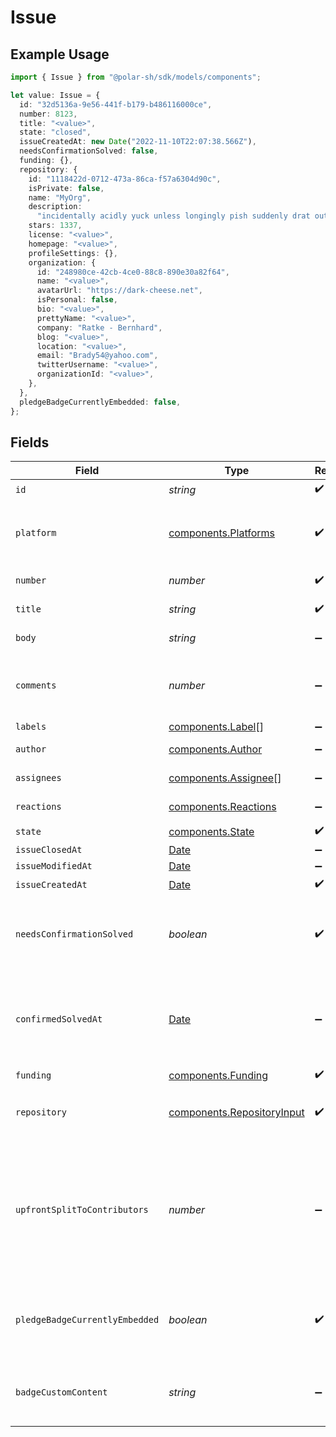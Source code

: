 # Issue

## Example Usage

```typescript
import { Issue } from "@polar-sh/sdk/models/components";

let value: Issue = {
  id: "32d5136a-9e56-441f-b179-b486116000ce",
  number: 8123,
  title: "<value>",
  state: "closed",
  issueCreatedAt: new Date("2022-11-10T22:07:38.566Z"),
  needsConfirmationSolved: false,
  funding: {},
  repository: {
    id: "1118422d-0712-473a-86ca-f57a6304d90c",
    isPrivate: false,
    name: "MyOrg",
    description:
      "incidentally acidly yuck unless longingly pish suddenly drat outfit splosh",
    stars: 1337,
    license: "<value>",
    homepage: "<value>",
    profileSettings: {},
    organization: {
      id: "248980ce-42cb-4ce0-88c8-890e30a82f64",
      name: "<value>",
      avatarUrl: "https://dark-cheese.net",
      isPersonal: false,
      bio: "<value>",
      prettyName: "<value>",
      company: "Ratke - Bernhard",
      blog: "<value>",
      location: "<value>",
      email: "Brady54@yahoo.com",
      twitterUsername: "<value>",
      organizationId: "<value>",
    },
  },
  pledgeBadgeCurrentlyEmbedded: false,
};
```

## Fields

| Field                                                                                                         | Type                                                                                                          | Required                                                                                                      | Description                                                                                                   |
| ------------------------------------------------------------------------------------------------------------- | ------------------------------------------------------------------------------------------------------------- | ------------------------------------------------------------------------------------------------------------- | ------------------------------------------------------------------------------------------------------------- |
| `id`                                                                                                          | *string*                                                                                                      | :heavy_check_mark:                                                                                            | N/A                                                                                                           |
| `platform`                                                                                                    | [components.Platforms](../../models/components/platforms.md)                                                  | :heavy_check_mark:                                                                                            | Issue platform (currently always GitHub)                                                                      |
| `number`                                                                                                      | *number*                                                                                                      | :heavy_check_mark:                                                                                            | GitHub #number                                                                                                |
| `title`                                                                                                       | *string*                                                                                                      | :heavy_check_mark:                                                                                            | GitHub issue title                                                                                            |
| `body`                                                                                                        | *string*                                                                                                      | :heavy_minus_sign:                                                                                            | GitHub issue body                                                                                             |
| `comments`                                                                                                    | *number*                                                                                                      | :heavy_minus_sign:                                                                                            | Number of GitHub comments made on the issue                                                                   |
| `labels`                                                                                                      | [components.Label](../../models/components/label.md)[]                                                        | :heavy_minus_sign:                                                                                            | N/A                                                                                                           |
| `author`                                                                                                      | [components.Author](../../models/components/author.md)                                                        | :heavy_minus_sign:                                                                                            | GitHub author                                                                                                 |
| `assignees`                                                                                                   | [components.Assignee](../../models/components/assignee.md)[]                                                  | :heavy_minus_sign:                                                                                            | GitHub assignees                                                                                              |
| `reactions`                                                                                                   | [components.Reactions](../../models/components/reactions.md)                                                  | :heavy_minus_sign:                                                                                            | GitHub reactions                                                                                              |
| `state`                                                                                                       | [components.State](../../models/components/state.md)                                                          | :heavy_check_mark:                                                                                            | N/A                                                                                                           |
| `issueClosedAt`                                                                                               | [Date](https://developer.mozilla.org/en-US/docs/Web/JavaScript/Reference/Global_Objects/Date)                 | :heavy_minus_sign:                                                                                            | N/A                                                                                                           |
| `issueModifiedAt`                                                                                             | [Date](https://developer.mozilla.org/en-US/docs/Web/JavaScript/Reference/Global_Objects/Date)                 | :heavy_minus_sign:                                                                                            | N/A                                                                                                           |
| `issueCreatedAt`                                                                                              | [Date](https://developer.mozilla.org/en-US/docs/Web/JavaScript/Reference/Global_Objects/Date)                 | :heavy_check_mark:                                                                                            | N/A                                                                                                           |
| `needsConfirmationSolved`                                                                                     | *boolean*                                                                                                     | :heavy_check_mark:                                                                                            | If a maintainer needs to mark this issue as solved                                                            |
| `confirmedSolvedAt`                                                                                           | [Date](https://developer.mozilla.org/en-US/docs/Web/JavaScript/Reference/Global_Objects/Date)                 | :heavy_minus_sign:                                                                                            | If this issue has been marked as confirmed solved through Polar                                               |
| `funding`                                                                                                     | [components.Funding](../../models/components/funding.md)                                                      | :heavy_check_mark:                                                                                            | N/A                                                                                                           |
| `repository`                                                                                                  | [components.RepositoryInput](../../models/components/repositoryinput.md)                                      | :heavy_check_mark:                                                                                            | The repository that the issue is in                                                                           |
| `upfrontSplitToContributors`                                                                                  | *number*                                                                                                      | :heavy_minus_sign:                                                                                            | Share of rewrads that will be rewarded to contributors of this issue. A number between 0 and 100 (inclusive). |
| `pledgeBadgeCurrentlyEmbedded`                                                                                | *boolean*                                                                                                     | :heavy_check_mark:                                                                                            | If this issue currently has the Polar badge SVG embedded                                                      |
| `badgeCustomContent`                                                                                          | *string*                                                                                                      | :heavy_minus_sign:                                                                                            | Optional custom badge SVG promotional content                                                                 |